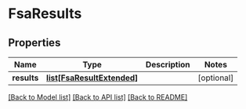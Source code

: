 # FsaResults

## Properties
Name | Type | Description | Notes
------------ | ------------- | ------------- | -------------
**results** | [**list[FsaResultExtended]**](FsaResultExtended.md) |  | [optional] 

[[Back to Model list]](../README.md#documentation-for-models) [[Back to API list]](../README.md#documentation-for-api-endpoints) [[Back to README]](../README.md)


